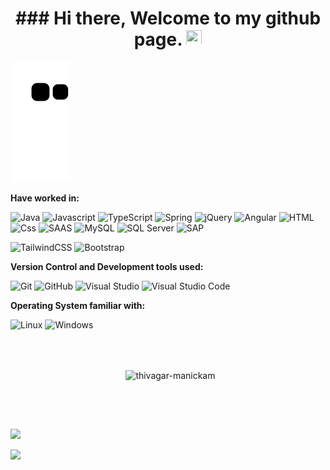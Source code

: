 <h1 align="center">
  ### Hi there, Welcome to my github page. <img src="https://media.giphy.com/media/hvRJCLFzcasrR4ia7z/giphy.gif" width="25px" height="25px">
</h1>

![Snake animation](https://github.com/MAAZAZ/MAAZAZ/blob/output/github-contribution-grid-snake.svg)

**Have worked in:**
<p>
  <img alt="Java" src="https://img.shields.io/badge/Java-ED8B00?style=for-the-badge&logo=java&logoColor=white&style=flat" />
  <img alt="Javascript" src="https://img.shields.io/badge/JavaScript-F7DF1E?style=for-the-badge&logo=javascript&logoColor=black&style=flat" />
   <img alt="TypeScript" src="https://img.shields.io/badge/TypeScript-3178C6?logo=typescript&logoColor=white&style=flat" />
  <img alt="Spring" src="https://img.shields.io/badge/Spring-3776AB?style=for-the-badge&logo=spring&logoColor=white&style=flat" />
  <img alt="jQuery" src="https://img.shields.io/badge/jQuery-0769AD?style=for-the-badge&logo=jquery&logoColor=white&style=flat" />
  <img alt="Angular" src="https://img.shields.io/badge/Angular-DD0031?logo=Angular&logoColor=white&style=flat" />
  <img alt="HTML" src="https://img.shields.io/badge/HTML-E34F26?logo=html5&logoColor=white&style=flat" />
  <img alt="Css" src="https://img.shields.io/badge/CSS-1572B6?logo=css3&logoColor=white&style=flat" />
  <img alt="SAAS" src="https://img.shields.io/badge/Sass-CC6699?style=for-the-badge&logo=sass&logoColor=white&style=flat" />
  <img alt="MySQL" src="https://img.shields.io/badge/MySQL-00000F?style=for-the-badge&logo=mysql&logoColor=white&style=flat" />
 <img alt="SQL Server" src="https://img.shields.io/badge/SQL Server-CC2927?logo=microsoft+sql+server&logoColor=white&style=flat" />
   <img alt="SAP" src="https://img.shields.io/badge/SAP-0FAAFF?style=for-the-badge&logo=sap&logoColor=white&style=flat" />
</p>
<p>
  <img alt="TailwindCSS" src="https://img.shields.io/badge/Tailwind CSS-38B2AC?&logo=tailwind+css&logoColor=white&style=flat"/>
  <img alt="Bootstrap" src="https://img.shields.io/badge/Bootstrap-7952B3?&logo=bootstrap&logoColor=white&style=flat"/>
</p>

**Version Control and Development tools used:**
<p>
  <img alt="Git" src="https://img.shields.io/badge/Git-F05032?logo=git&logoColor=white&style=flat" />
  <img alt="GitHub" src="https://img.shields.io/badge/GitHub-181717?logo=github&logoColor=white&style=flat" />
  <img alt="Visual Studio" src="https://img.shields.io/badge/Visual Studio-5C2D91?logo=visual+studio&logoColor=white&style=flat" />
  <img alt="Visual Studio Code" src="https://img.shields.io/badge/Visual Studio Code-007ACC?logo=visual+studio+code&logoColor=white&style=flat" />
</p>

**Operating System familiar with:**
<p>
  <img alt="Linux" src="https://img.shields.io/badge/Linux-000000?logo=linux&logoColor=white&style=flat" />
  <img alt="Windows" src="https://img.shields.io/badge/Windows-0078D6?logo=windows&logoColor=white&style=flat" />
</p>

<br><br>
<div align="center">
 <div>
   <p>&nbsp;
     <img align="center" src="https://github-readme-streak-stats.herokuapp.com?user=thivagar-manickam&theme=react&date_format=M%20j%5B%2C%20Y%5D" alt="thivagar-manickam" />
   </p>
  </div>
 </div>
<br><h2></h2><br>

<img src="https://github-readme-stats.vercel.app/api?username=MAAZAZ&count_private=true&theme=radical&show_icons=true" />

<img
  src="https://github-readme-stats.vercel.app/api/top-langs/?username=MAAZAZ&layout=compact"
/>

